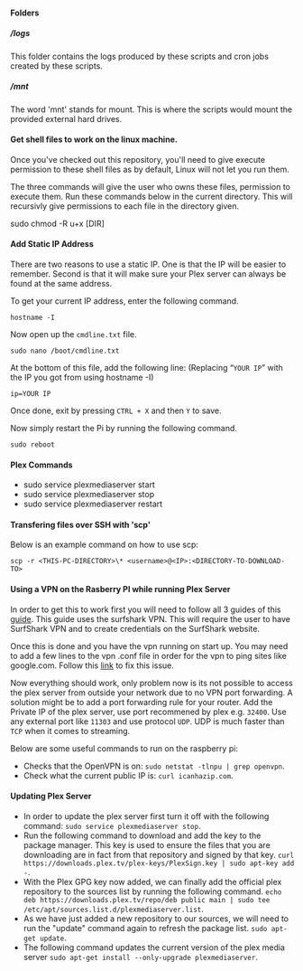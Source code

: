 #### Folders

##### /logs

This folder contains the logs produced by these scripts and cron jobs created by these scripts.

##### /mnt

The word 'mnt' stands for mount. This is where the scripts would mount the provided external hard drives.

#### Get shell files to work on the linux machine.

Once you've checked out this repository, you'll need to give execute permission
to these shell files as by default, Linux will not let you run them.

The three commands will give the user who owns these files, permission to execute them.
Run these commands below in the current directory. This will recursivly give permissions
to each file in the directory given.

sudo chmod -R u+x [DIR]

#### Add Static IP Address

There are two reasons to use a static IP. One is that the IP will be easier to remember.
Second is that it will make sure your Plex server can always be found at the same address.

To get your current IP address, enter the following command.

`hostname -I`

Now open up the `cmdline.txt` file.

`sudo nano /boot/cmdline.txt`

At the bottom of this file, add the following line: (Replacing “`YOUR IP`” with the IP you got from using hostname -I)

`ip=YOUR IP`

Once done, exit by pressing `CTRL + X` and then `Y` to save.

Now simply restart the Pi by running the following command.

`sudo reboot`

#### Plex Commands

-   sudo service plexmediaserver start
-   sudo service plexmediaserver stop
-   sudo service plexmediaserver restart

#### Transfering files over SSH with 'scp'

Below is an example command on how to use scp:

`scp -r <THIS-PC-DIRECTORY>\* <username>@<IP>:<DIRECTORY-TO-DOWNLOAD-TO>`

#### Using a VPN on the Rasberry PI while running Plex Server

In order to get this to work first you will need to follow all 3 guides of this [guide](https://pimylifeup.com/raspberry-pi-surfshark/). 
This guide uses the surfshark VPN. This will require the user to have SurfShark VPN and to create credentials on the SurfShark website.

Once this is done and you have the vpn running on start up. You may need to add a few lines to the vpn .conf file in order for the vpn to ping sites like google.com.
Follow this [link](https://www.raspberrypi.org/forums/viewtopic.php?t=53610) to fix this issue.

Now everything should work, only problem now is its not possible to access the plex server from outside your network due to no VPN port forwarding. A solution might be
to add a port forwarding rule for your router. Add the Private IP of the plex server, use port recommened by plex e.g. `32400`. Use any external port like `11303` and use protocol `UDP`. UDP is much faster than `TCP` when it comes to streaming.

Below are some useful commands to run on the raspberry pi:

- Checks that the OpenVPN is on: `sudo netstat -tlnpu | grep openvpn`.
- Check what the current public IP is: `curl icanhazip.com`.

#### Updating Plex Server

- In order to update the plex server first turn it off with the following command: `sudo service plexmediaserver stop`.
- Run the following command to download and add the key to the package manager. This key is used to ensure the files that you are downloading are in fact from that repository and signed by that key. `curl https://downloads.plex.tv/plex-keys/PlexSign.key | sudo apt-key add -`.
- With the Plex GPG key now added, we can finally add the official plex repository to the sources list by running the following command. `echo deb https://downloads.plex.tv/repo/deb public main | sudo tee /etc/apt/sources.list.d/plexmediaserver.list`.
- As we have just added a new repository to our sources, we will need to run the "update" command again to refresh the package list. `sudo apt-get update`.
- The following command updates the current version of the plex media server `sudo apt-get install --only-upgrade plexmediaserver`.
